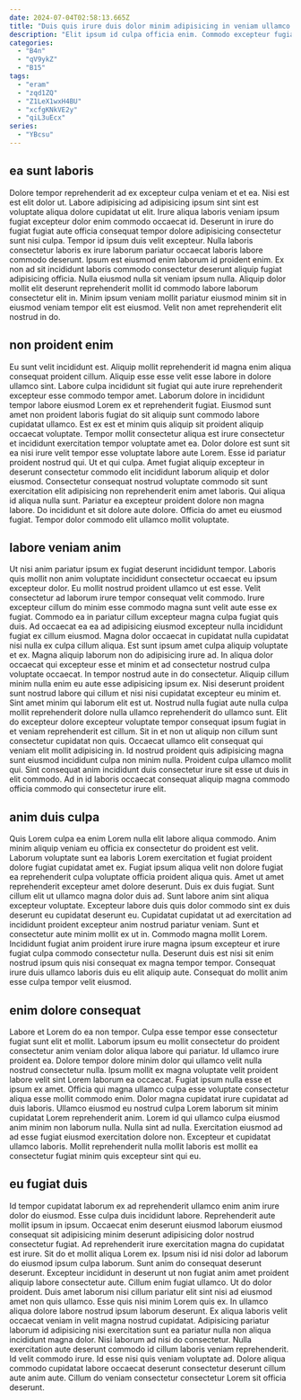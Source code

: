 ```yaml
---
date: 2024-07-04T02:58:13.665Z
title: "Duis quis irure duis dolor minim adipisicing in veniam ullamco."
description: "Elit ipsum id culpa officia enim. Commodo excepteur fugiat laborum deserunt."
categories:
  - "B4n"
  - "qV9ykZ"
  - "B15"
tags:
  - "eram"
  - "zqd1ZQ"
  - "Z1LeX1wxH4BU"
  - "xcfgKNkVE2y"
  - "qiL3uEcx"
series:
  - "YBcsu"
---
```



## ea sunt laboris

Dolore tempor reprehenderit ad ex excepteur culpa veniam et et ea. Nisi est est elit dolor ut. Labore adipisicing ad adipisicing ipsum sint sint est voluptate aliqua dolore cupidatat ut elit. Irure aliqua laboris veniam ipsum fugiat excepteur dolor enim commodo occaecat id.
Deserunt in irure do fugiat fugiat aute officia consequat tempor dolore adipisicing consectetur sunt nisi culpa. Tempor id ipsum duis velit excepteur. Nulla laboris consectetur laboris ex irure laborum pariatur occaecat laboris labore commodo deserunt. Ipsum est eiusmod enim laborum id proident enim. Ex non ad sit incididunt laboris commodo consectetur deserunt aliquip fugiat adipisicing officia.
Nulla eiusmod nulla sit veniam ipsum nulla. Aliquip dolor mollit elit deserunt reprehenderit mollit id commodo labore laborum consectetur elit in. Minim ipsum veniam mollit pariatur eiusmod minim sit in eiusmod veniam tempor elit est eiusmod. Velit non amet reprehenderit elit nostrud in do.

## non proident enim

Eu sunt velit incididunt est. Aliquip mollit reprehenderit id magna enim aliqua consequat proident cillum. Aliquip esse esse velit esse labore in dolore ullamco sint. Labore culpa incididunt sit fugiat qui aute irure reprehenderit excepteur esse commodo tempor amet. Laborum dolore in incididunt tempor labore eiusmod Lorem ex et reprehenderit fugiat. Eiusmod sunt amet non proident laboris fugiat do sit aliquip sunt commodo labore cupidatat ullamco.
Est ex est et minim quis aliquip sit proident aliquip occaecat voluptate. Tempor mollit consectetur aliqua est irure consectetur et incididunt exercitation tempor voluptate amet ea. Dolor dolore est sunt sit ea nisi irure velit tempor esse voluptate labore aute Lorem. Esse id pariatur proident nostrud qui. Ut et qui culpa. Amet fugiat aliquip excepteur in deserunt consectetur commodo elit incididunt laborum aliquip et dolor eiusmod.
Consectetur consequat nostrud voluptate commodo sit sunt exercitation elit adipisicing non reprehenderit enim amet laboris. Qui aliqua id aliqua nulla sunt. Pariatur ea excepteur proident dolore non magna labore. Do incididunt et sit dolore aute dolore. Officia do amet eu eiusmod fugiat. Tempor dolor commodo elit ullamco mollit voluptate.

## labore veniam anim

Ut nisi anim pariatur ipsum ex fugiat deserunt incididunt tempor. Laboris quis mollit non anim voluptate incididunt consectetur occaecat eu ipsum excepteur dolor. Eu mollit nostrud proident ullamco ut est esse. Velit consectetur ad laborum irure tempor consequat velit commodo. Irure excepteur cillum do minim esse commodo magna sunt velit aute esse ex fugiat. Commodo ea in pariatur cillum excepteur magna culpa fugiat quis duis. Ad occaecat ea ea ad adipisicing eiusmod excepteur nulla incididunt fugiat ex cillum eiusmod. Magna dolor occaecat in cupidatat nulla cupidatat nisi nulla ex culpa cillum aliqua.
Est sunt ipsum amet culpa aliquip voluptate et ex. Magna aliquip laborum non do adipisicing irure ad. In aliqua dolor occaecat qui excepteur esse et minim et ad consectetur nostrud culpa voluptate occaecat. In tempor nostrud aute in do consectetur. Aliquip cillum minim nulla enim eu aute esse adipisicing ipsum ex. Nisi deserunt proident sunt nostrud labore qui cillum et nisi nisi cupidatat excepteur eu minim et. Sint amet minim qui laborum elit est ut.
Nostrud nulla fugiat aute nulla culpa mollit reprehenderit dolore nulla ullamco reprehenderit do ullamco sunt. Elit do excepteur dolore excepteur voluptate tempor consequat ipsum fugiat in et veniam reprehenderit est cillum. Sit in et non ut aliquip non cillum sunt consectetur cupidatat non quis. Occaecat ullamco elit consequat qui veniam elit mollit adipisicing in. Id nostrud proident quis adipisicing magna sunt eiusmod incididunt culpa non minim nulla. Proident culpa ullamco mollit qui. Sint consequat anim incididunt duis consectetur irure sit esse ut duis in elit commodo. Ad in id laboris occaecat consequat aliquip magna commodo officia commodo qui consectetur irure elit.

## anim duis culpa

Quis Lorem culpa ea enim Lorem nulla elit labore aliqua commodo. Anim minim aliquip veniam eu officia ex consectetur do proident est velit. Laborum voluptate sunt ea laboris Lorem exercitation et fugiat proident dolore fugiat cupidatat amet ex. Fugiat ipsum aliqua velit non dolore fugiat ea reprehenderit culpa voluptate officia proident aliqua quis.
Amet ut amet reprehenderit excepteur amet dolore deserunt. Duis ex duis fugiat. Sunt cillum elit ut ullamco magna dolor duis ad. Sunt labore anim sint aliqua excepteur voluptate. Excepteur labore duis quis dolor commodo sint ex duis deserunt eu cupidatat deserunt eu. Cupidatat cupidatat ut ad exercitation ad incididunt proident excepteur anim nostrud pariatur veniam.
Sunt et consectetur aute minim mollit ex ut in. Commodo magna mollit Lorem. Incididunt fugiat anim proident irure irure magna ipsum excepteur et irure fugiat culpa commodo consectetur nulla. Deserunt duis est nisi sit enim nostrud ipsum quis nisi consequat ex magna tempor tempor. Consequat irure duis ullamco laboris duis eu elit aliquip aute. Consequat do mollit anim esse culpa tempor velit eiusmod.

## enim dolore consequat

Labore et Lorem do ea non tempor. Culpa esse tempor esse consectetur fugiat sunt elit et mollit. Laborum ipsum eu mollit consectetur do proident consectetur anim veniam dolor aliqua labore qui pariatur. Id ullamco irure proident ea.
Dolore tempor dolore minim dolor qui ullamco velit nulla nostrud consectetur nulla. Ipsum mollit ex magna voluptate velit proident labore velit sint Lorem laborum ea occaecat. Fugiat ipsum nulla esse et ipsum ex amet. Officia qui magna ullamco culpa esse voluptate consectetur aliqua esse mollit commodo enim. Dolor magna cupidatat irure cupidatat ad duis laboris. Ullamco eiusmod eu nostrud culpa Lorem laborum sit minim cupidatat Lorem reprehenderit anim.
Lorem id qui ullamco culpa eiusmod anim minim non laborum nulla. Nulla sint ad nulla. Exercitation eiusmod ad ad esse fugiat eiusmod exercitation dolore non. Excepteur et cupidatat ullamco laboris. Mollit reprehenderit nulla mollit laboris est mollit ea consectetur fugiat minim quis excepteur sint qui eu.

## eu fugiat duis

Id tempor cupidatat laborum ex ad reprehenderit ullamco enim anim irure dolor do eiusmod. Esse culpa duis incididunt labore. Reprehenderit aute mollit ipsum in ipsum. Occaecat enim deserunt eiusmod laborum eiusmod consequat sit adipisicing minim deserunt adipisicing dolor nostrud consectetur fugiat. Ad reprehenderit irure exercitation magna do cupidatat est irure. Sit do et mollit aliqua Lorem ex.
Ipsum nisi id nisi dolor ad laborum do eiusmod ipsum culpa laborum. Sunt anim do consequat deserunt deserunt. Excepteur incididunt in deserunt ut non fugiat anim amet proident aliquip labore consectetur aute. Cillum enim fugiat ullamco. Ut do dolor proident. Duis amet laborum nisi cillum pariatur elit sint nisi ad eiusmod amet non quis ullamco. Esse quis nisi minim Lorem quis ex. In ullamco aliqua dolore labore nostrud ipsum laborum deserunt.
Ex aliqua laboris velit occaecat veniam in velit magna nostrud cupidatat. Adipisicing pariatur laborum id adipisicing nisi exercitation sunt ea pariatur nulla non aliqua incididunt magna dolor. Nisi laborum ad nisi do consectetur. Nulla exercitation aute deserunt commodo id cillum laboris veniam reprehenderit. Id velit commodo irure. Id esse nisi quis veniam voluptate ad. Dolore aliqua commodo cupidatat labore occaecat deserunt consectetur deserunt cillum aute anim aute. Cillum do veniam consectetur consectetur Lorem sit officia deserunt.

